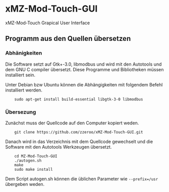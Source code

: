 # xMZ-Mod-Touch-GUI
xMZ-Mod-Touch Grapical User Interface


## Programm aus den Quellen übersetzen

### Abhänigkeiten

Die Software setzt auf Gtk+-3.0, libmodbus und wird mit den Autotools
und dem GNU C compiler übersetzt. Diese Programme und Bibliotheken müssen
installiert sein.

Unter Debian bzw Ubuntu können die Abhängigkeiten mit folgendem Befehl 
installiert werden.

        sudo apt-get install build-essential libgtk-3-0 libmodbus

### Übersezung

Zunächst muss der Quellcode auf den Computer kopiert weden. 

        git clone https://github.com/zzeroo/xMZ-Mod-Touch-GUI.git

Danach wird in das Verzeichnis mit dem Quellcode gewechselt und
die Software mit den Autotools Werkzeugen übersetzt.

        cd MZ-Mod-Touch-GUI
        ./autogen.sh
        make
        sudo make install

Dem Script autogen.sh können die üblichen Parameter wie `--prefix=/usr`
übergeben weden.
